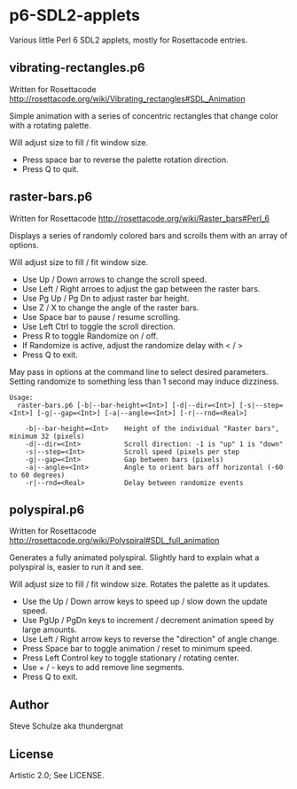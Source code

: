 # p6-SDL2-applets
Various little Perl 6 SDL2 applets, mostly for Rosettacode entries.

## vibrating-rectangles.p6

Written for Rosettacode http://rosettacode.org/wiki/Vibrating_rectangles#SDL_Animation

Simple animation with a series of concentric rectangles that change color with a rotating palette.

Will adjust size to fill / fit window size.

- Press space bar to reverse the palette rotation direction.
- Press Q to quit.

## raster-bars.p6

Written for Rosettacode http://rosettacode.org/wiki/Raster_bars#Perl_6

Displays a series of randomly colored bars and scrolls them with an array of options.

Will adjust size to fill / fit window size.

- Use Up / Down arrows to change the scroll speed.
- Use Left / Right arroes to adjust the gap between the raster bars.
- Use Pg Up / Pg Dn to adjust raster bar height.
- Use Z / X to change the angle of the raster bars.
- Use Space bar to pause / resume scrolling.
- Use Left Ctrl to toggle the scroll direction.
- Press R to toggle Randomize on / off.
- If Randomize is active, adjust the randomize delay with < / >
- Press Q to exit.

May pass in options at the command line to select desired parameters. Setting randomize to something less than 1 second may induce dizziness.

```
Usage:
  raster-bars.p6 [-b|--bar-height=<Int>] [-d|--dir=<Int>] [-s|--step=<Int>] [-g|--gap=<Int>] [-a|--angle=<Int>] [-r|--rnd=<Real>]

    -b|--bar-height=<Int>    Height of the individual "Raster bars", minimum 32 (pixels)
    -d|--dir=<Int>           Scroll direction: -1 is "up" 1 is "down"
    -s|--step=<Int>          Scroll speed (pixels per step
    -g|--gap=<Int>           Gap between bars (pixels)
    -a|--angle=<Int>         Angle to orient bars off horizontal (-60 to 60 degrees)
    -r|--rnd=<Real>          Delay between randomize events
```

## polyspiral.p6

Written for Rosettacode http://rosettacode.org/wiki/Polyspiral#SDL_full_animation

Generates a fully animated polyspiral. Slightly hard to explain what a polyspiral is, easier to run it and see.

Will adjust size to fill / fit window size. Rotates the palette as it updates.

- Use the Up / Down arrow keys to speed up / slow down the update speed.
- Use PgUp / PgDn keys to increment / decrement animation speed by large amounts.
- Use Left / Right arrow keys to reverse the "direction" of angle change.
- Press Space bar to toggle animation / reset to minimum speed.
- Press Left Control key to toggle stationary / rotating center.
- Use + / - keys to add remove line segments.
- Press Q to exit.

## Author

Steve Schulze aka thundergnat

## License

Artistic 2.0; See LICENSE.
